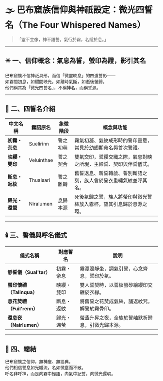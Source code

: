# 🌫️ 巴布窟族信仰與神祇設定：微光四誓名（The Four Whispered Names）

>「靈不立像，神不語誓。氣行於霧，名隱於息。」

---

## ✴️ 一、信仰概念：氣息為誓，螢印為證，影引其名

巴布窟族不信神祇具形，而信「微靈映息」的四道誓影——  
如霧間初息，如纓間映光，如離時氣斷，如逝後螢歸。  
他們稱其為「微光四誓名」，不稱神名，而稱誓源。

---

## 🌱 二、四誓名介紹

| 中文名稱 | 霧語原名 | 象徵階段 | 概念與功能 |
|-----------|------------|-------------|----------------|
| **初霧・奈息** | Suelirinn | 誓之初萌 | 霧氣初凝、氣紋成形時的誓印靈意，常見於幼翅期命名與首次誓禮。 |
| **映纓・雙印** | Veluinthae | 誓之契合 | 雙氣交印，誓纓交織之際，氣息對映之所現，主締誓、契印與伴誓儀式。 |
| **斷息・返紋** | Thualsari | 誓之離轉 | 舊誓退息、新誓轉啟、誓別斷語之刻，族人會於誓衣重繡氣紋並呼其名。 |
| **歸光・還螢** | Niralumen | 息歸本源 | 死後氣歸之誓，族人將螢印與微光誓絲放入霧杯，望其引息歸於息源之環。 |

---

## 🕯️ 三、誓儀與呼名儀式

| 儀式名稱 | 對應誓名 | 說明 |
|-----------|------------|------|
| **靜誓儀（Sual'tar）** | 初霧・奈息 | 霧潭邊靜坐，調氣引誓，心念齊息，誓印於氣。 |
| **螢印懷禮（Talinqua）** | 映纓・雙印 | 雙人誓契時，以誓紋螢砂繪纓印交纏於衣緣。 |
| **息花焚禮（Fuil'renn）** | 斷息・返紋 | 將舊誓之花焚成氣絲，誦返紋咒，解誓於霧骨印。 |
| **還息夜（Nairlumen）** | 歸光・還螢 | 螢盞升昇之夜，全族於誓岫默祈歸息，引微光歸本源。 |

---

## 🌾 四、總結

巴布窟族之信仰，無神座、無語典。  
他們相信誓息如光纖流，名如微塵而不散。  
呼名非呼神，而是向霧中輕語，向氣中記誓，向微光還魂。

